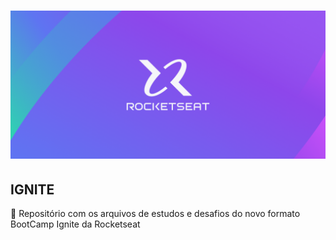 <h1 align="center" >
  <img src="https://raw.githubusercontent.com/Rocketseat/rocketseat-vscode-reactjs-snippets/master/images/rocketseat_logo.png" >
</h1>
  
## IGNITE

🚀 Repositório com os arquivos de estudos e desafios do novo formato BootCamp Ignite da Rocketseat
 
 
 
 
  
  
    
  
 
  
 
  
  
 
